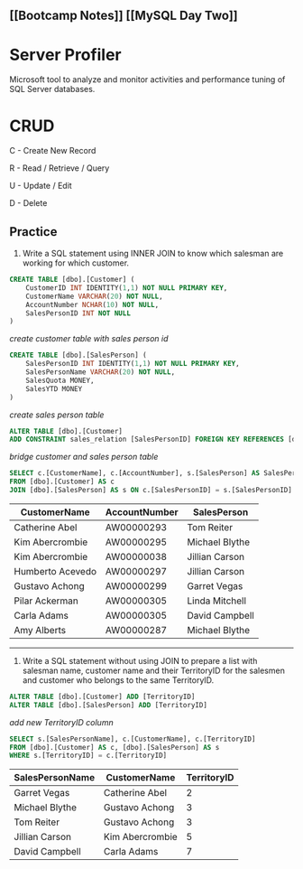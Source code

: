 [[Bootcamp Notes]]
[[MySQL Day Two]]
---

# Server Profiler

Microsoft tool to analyze and monitor activities and performance tuning of SQL Server databases.

# CRUD

C - Create New Record

R - Read / Retrieve / Query

U - Update / Edit

D - Delete

## Practice
1. Write a SQL statement using INNER JOIN to know which salesman are working for which customer.

```sql
CREATE TABLE [dbo].[Customer] (
	CustomerID INT IDENTITY(1,1) NOT NULL PRIMARY KEY,
	CustomerName VARCHAR(20) NOT NULL,
	AccountNumber NCHAR(10) NOT NULL,
	SalesPersonID INT NOT NULL
)
```

*create customer table with sales person id*

```sql
CREATE TABLE [dbo].[SalesPerson] (
	SalesPersonID INT IDENTITY(1,1) NOT NULL PRIMARY KEY,
	SalesPersonName VARCHAR(20) NOT NULL,
	SalesQuota MONEY,
	SalesYTD MONEY
)
```

*create sales person table*

```sql
ALTER TABLE [dbo].[Customer]
ADD CONSTRAINT sales_relation [SalesPersonID] FOREIGN KEY REFERENCES [dbo].[SalesPerson](SalesPersonID)
```

*bridge customer and sales person table*

```sql
SELECT c.[CustomerName], c.[AccountNumber], s.[SalesPerson] AS SalesPerson
FROM [dbo].[Customer] AS c
JOIN [dbo].[SalesPerson] AS s ON c.[SalesPersonID] = s.[SalesPersonID]
```

**CustomerName**|**AccountNumber**|**SalesPerson**
-----|-----|-----
Catherine Abel|AW00000293|Tom Reiter
Kim Abercrombie|AW00000295|Michael Blythe
Kim Abercrombie|AW00000038|Jillian Carson
Humberto Acevedo|AW00000297|Jillian Carson
Gustavo Achong|AW00000299|Garret Vegas
Pilar Ackerman|AW00000305|Linda Mitchell
Carla Adams|AW00000305|David Campbell
Amy Alberts|AW00000287|Michael Blythe

---
1. Write a SQL statement without using JOIN to prepare a list with salesman name, customer name and their TerritoryID for the salesmen and customer who belongs to the same TerritoryID.

```sql
ALTER TABLE [dbo].[Customer] ADD [TerritoryID]
ALTER TABLE [dbo].[SalesPerson] ADD [TerritoryID]
```

*add new TerritoryID column*

```sql
SELECT s.[SalesPersonName], c.[CustomerName], c.[TerritoryID]
FROM [dbo].[Customer] AS c, [dbo].[SalesPerson] AS s
WHERE s.[TerritoryID] = c.[TerritoryID]
```

**SalesPersonName**|**CustomerName**|**TerritoryID**
-----|-----|-----
Garret Vegas|Catherine Abel|2
Michael Blythe|Gustavo Achong|3
Tom Reiter|Gustavo Achong|3
Jillian Carson|Kim Abercrombie|5
David Campbell|Carla Adams|7
